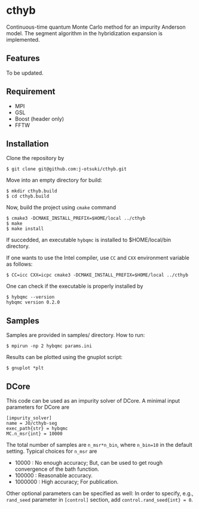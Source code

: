 # cthyb

Continuous-time quantum Monte Carlo method for an impurity Anderson model. The segment algorithm in the hybridization expansion is implemented.

## Features

To be updated.

## Requirement

- MPI
- GSL
- Boost (header only)
- FFTW

## Installation

Clone the repository by
```
$ git clone git@github.com:j-otsuki/cthyb.git
```
Move into an empty directory for build:
```
$ mkdir cthyb.build
$ cd cthyb.build
```
Now, build the project using ``cmake`` command 
```
$ cmake3 -DCMAKE_INSTALL_PREFIX=$HOME/local ../cthyb
$ make
$ make install
```
If succedded, an executable ``hybqmc`` is installed to $HOME/local/bin directory.

If one wants to use the Intel compiler, use ``CC`` and ``CXX`` environment variable as follows:
```
$ CC=icc CXX=icpc cmake3 -DCMAKE_INSTALL_PREFIX=$HOME/local ../cthyb
```

One can check if the executable is properly installed by
```
$ hybqmc --version
hybqmc version 0.2.0
```


## Samples

Samples are provided in samples/ directory.
How to run: 
```
$ mpirun -np 2 hybqmc params.ini
```
Results can be plotted using the gnuplot script:
```
$ gnuplot *plt
```

## DCore

This code can be used as an impurity solver of DCore.
A minimal input parameters for DCore are
```
[impurity_solver]
name = JO/cthyb-seg
exec_path{str} = hybqmc
MC.n_msr{int} = 10000
```
The total number of samples are ``n_msr*n_bin``, where ``n_bin=10`` in the default setting.
Typical choices for ``n_msr`` are

- 10000 : No enough accuracy; But, can be used to get rough convergence of the bath function. 
- 100000 : Reasonable accuracy.
- 1000000 : High accuracy; For publication.

Other optional parameters can be specified as well:
In order to specify, e.g., ``rand_seed`` parameter in ``[control]`` section, add  ``control.rand_seed{int} = 0``.
